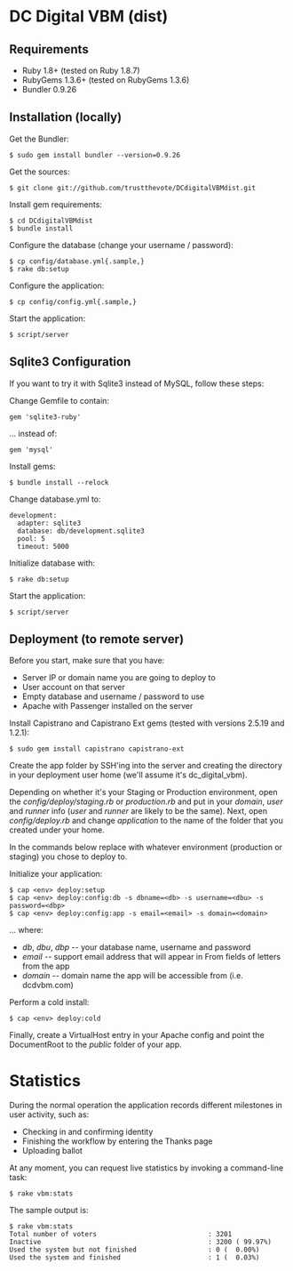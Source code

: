 DC Digital VBM (dist)
=====================


Requirements
------------

* Ruby 1.8+ (tested on Ruby 1.8.7)
* RubyGems 1.3.6+ (tested on RubyGems 1.3.6)
* Bundler 0.9.26

Installation (locally)
----------------------

Get the Bundler:

    $ sudo gem install bundler --version=0.9.26
  
Get the sources:

    $ git clone git://github.com/trustthevote/DCdigitalVBMdist.git

Install gem requirements:

    $ cd DCdigitalVBMdist
    $ bundle install

Configure the database (change your username / password):
  
    $ cp config/database.yml{.sample,}
    $ rake db:setup

Configure the application:

    $ cp config/config.yml{.sample,}

Start the application:

    $ script/server


Sqlite3 Configuration
---------------------

If you want to try it with Sqlite3 instead of MySQL, follow these steps:

Change Gemfile to contain:

    gem 'sqlite3-ruby'

... instead of:

    gem 'mysql'
    
Install gems:

    $ bundle install --relock

Change database.yml to:

    development:
      adapter: sqlite3
      database: db/development.sqlite3
      pool: 5
      timeout: 5000

Initialize database with:

    $ rake db:setup

Start the application:

    $ script/server


Deployment (to remote server)
-----------------------------

Before you start, make sure that you have:

* Server IP or domain name you are going to deploy to
* User account on that server
* Empty database and username / password to use
* Apache with Passenger installed on the server

Install Capistrano and Capistrano Ext gems (tested with versions 2.5.19 and 1.2.1):

    $ sudo gem install capistrano capistrano-ext

Create the app folder by SSH'ing into the server and creating the directory in your
deployment user home (we'll assume it's dc\_digital\_vbm).

Depending on whether it's your Staging or Production environment, open the _config/deploy/staging.rb_ or _production.rb_ and put in your _domain_, _user_
and _runner_ info (_user_ and _runner_ are likely to be the same). Next, open
_config/deploy.rb_ and change _application_ to the name of the folder that you created
under your home.

In the commands below replace <env> with whatever environment (production or staging)
you chose to deploy to.

Initialize your application:

    $ cap <env> deploy:setup
    $ cap <env> deploy:config:db -s dbname=<db> -s username=<dbu> -s password=<dbp>
    $ cap <env> deploy:config:app -s email=<email> -s domain=<domain>

... where:

  * _db_, _dbu_, _dbp_ -- your database name, username and password
  * _email_ -- support email address that will appear in From fields of letters from the app
  * _domain_ -- domain name the app will be accessible from (i.e. dcdvbm.com)

Perform a cold install:

    $ cap <env> deploy:cold

Finally, create a VirtualHost entry in your Apache config and point the DocumentRoot to
the _public_ folder of your app.



Statistics
==========

During the normal operation the application records different milestones in user activity, such as:

* Checking in and confirming identity
* Finishing the workflow by entering the Thanks page
* Uploading ballot

At any moment, you can request live statistics by invoking a command-line task:

    $ rake vbm:stats

The sample output is:

    $ rake vbm:stats
    Total number of voters                            : 3201
    Inactive                                          : 3200 ( 99.97%)
    Used the system but not finished                  : 0 (  0.00%)
    Used the system and finished                      : 1 (  0.03%)
